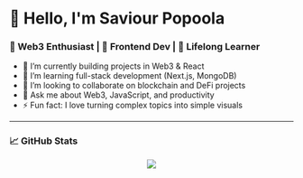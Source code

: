 # 👋 Hello, I'm Saviour Popoola
### 🌱 Web3 Enthusiast | 📱 Frontend Dev | 🎯 Lifelong Learner

- 🔭 I’m currently building projects in Web3 & React
- 🌱 I’m learning full-stack development (Next.js, MongoDB)
- 👯 I’m looking to collaborate on blockchain and DeFi projects
- 💬 Ask me about Web3, JavaScript, and productivity
- ⚡ Fun fact: I love turning complex topics into simple visuals

---

### 📈 GitHub Stats
<p align="center">
  <img src="https://github-readme-stats.vercel.app/api?username=saviourpopoola&show_icons=true&theme=github_dark" />
</p>
